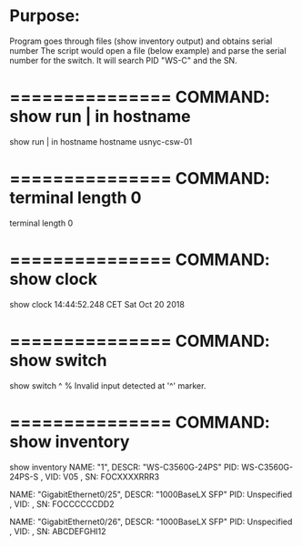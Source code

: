 # Purpose: 
Program goes through files (show inventory output) and obtains serial number
The script would open a file (below example) and parse the serial number for the switch. It will search PID "WS-C" and the SN.

===============
COMMAND: show run | in hostname
===============
show run | in hostname
hostname usnyc-csw-01

===============
COMMAND: terminal length 0
===============
terminal length 0

===============
COMMAND: show clock
===============
show clock
14:44:52.248 CET Sat Oct 20 2018

===============
COMMAND: show switch
===============
show switch
             ^
% Invalid input detected at '^' marker.


===============
COMMAND: show inventory
===============
show inventory
NAME: "1", DESCR: "WS-C3560G-24PS"
PID: WS-C3560G-24PS-S  , VID: V05  , SN: FOCXXXXRRR3

NAME: "GigabitEthernet0/25", DESCR: "1000BaseLX SFP"
PID: Unspecified       , VID:      , SN: FOCCCCCCDD2     

NAME: "GigabitEthernet0/26", DESCR: "1000BaseLX SFP"
PID: Unspecified       , VID:      , SN: ABCDEFGHI12     


